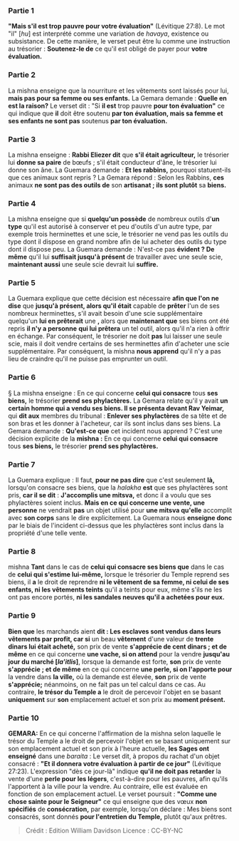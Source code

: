 
### Partie 1
<b>"Mais s'il est trop pauvre pour votre évaluation"</b> (Lévitique 27:8). Le mot "il" [<i>hu</i>] est interprété comme une variation de <i>havaya</i>, existence ou subsistance. De cette manière, le verset peut être lu comme une instruction au trésorier : <b>Soutenez-le de</b> ce qu'il est obligé de payer pour <b>votre évaluation.</b>

### Partie 2
La mishna enseigne que la nourriture et les vêtements sont laissés pour lui, <b>mais pas pour sa femme ou ses enfants.</b> La Gemara demande : <b>Quelle en est la raison?</b> Le verset dit : "Si <b>il est</b> trop pauvre <b>pour ton évaluation"</b> ce qui indique que <b>il</b> doit être soutenu <b>par ton évaluation, mais sa femme et ses enfants ne sont pas</b> soutenus <b>par ton évaluation.</b>

### Partie 3
La mishna enseigne : <b>Rabbi Eliezer dit</b> que <b>s'il était agriculteur,</b> le trésorier lui <b>donne sa paire</b> de bœufs ; s'il était conducteur d'âne, le trésorier lui donne son âne. La Guemara demande : <b>Et les rabbins,</b> pourquoi statuent-ils que ces animaux sont repris ? La Gemara répond : Selon les Rabbins, <b>ces</b> animaux <b>ne sont pas des outils de</b> son <b>artisanat ; ils sont plutôt</b> sa <b>biens.</b>

### Partie 4
La mishna enseigne que si <b>quelqu'un possède</b> de nombreux outils d'<b>un type</b> qu'il est autorisé à conserver et peu d'outils d'un autre type, par exemple trois herminettes et une scie, le trésorier ne vend pas les outils du type dont il dispose en grand nombre afin de lui acheter des outils du type dont il dispose peu. La Guemara demande : N'est-ce pas <b>évident ? De même</b> qu'il lui <b>suffisait jusqu'à présent</b> de travailler avec une seule scie, <b>maintenant aussi</b> une seule scie devrait lui <b>suffire.</b>

### Partie 5
La Guemara explique que cette décision est nécessaire <b>afin que l'on ne dise</b> que <b>jusqu'à présent, alors qu'il était</b> capable de <b>prêter</b> l'un de ses nombreux herminettes, s'il avait besoin d'une scie supplémentaire quelqu'un <b>lui en prêterait</b> une <b>, </b> alors que <b>maintenant que</b> ses biens ont été repris <b>il n'y a personne</b> <b>qui lui prêtera</b> un tel outil,</b> alors qu'il n'a rien à offrir en échange. Par conséquent, le trésorier ne doit <b>pas</b> lui laisser une seule scie, mais il doit vendre certains de ses herminettes afin d'acheter une scie supplémentaire. Par conséquent, la mishna <b>nous apprend</b> qu'il n'y a pas lieu de craindre qu'il ne puisse pas emprunter un outil.

### Partie 6
§ La mishna enseigne : En ce qui concerne <b>celui qui consacre</b> tous <b>ses biens,</b> le trésorier <b>prend ses phylactères.</b> La Gemara relate qu'il y avait <b>un certain homme qui a vendu ses biens. Il se présenta devant Rav Yeimar,</b> qui <b>dit aux</b> membres du tribunal : <b>Enlever ses phylactères</b> de sa tête et de son bras et les donner à l'acheteur, car ils sont inclus dans ses biens. La Gemara demande : <b>Qu'est-ce que</b> cet incident nous apprend ? C'est</b> une décision explicite de la <b>mishna :</b> En ce qui concerne <b>celui qui consacre</b> tous <b>ses biens,</b> le trésorier <b>prend ses phylactères.</b>

### Partie 7
La Guemara explique : Il faut, <b>pour ne pas dire</b> que c'est seulement <b>là, </b> lorsqu'on consacre ses biens, que la <i>halakha</i> <b>est</b> que ses phylactères sont pris, <b>car il se dit</b> : <b>J'accomplis une mitsva,</b> et donc il a voulu que ses phylactères soient inclus. <b>Mais en ce qui concerne une vente, une personne</b> ne vendrait <b>pas</b> un objet utilisé pour <b>une mitsva qu'elle</b> accomplit avec <b>son corps</b> sans le dire explicitement. La Guemara nous <b>enseigne donc</b> par le biais de l'incident ci-dessus que les phylactères sont inclus dans la propriété d'une telle vente.

### Partie 8
mishna <b>Tant</b> dans le cas de <b>celui qui consacre ses biens que</b> dans le cas de <b>celui qui s'estime lui-même,</b> lorsque le trésorier du Temple reprend ses biens, il <b>a</b> le droit de reprendre <b>ni le vêtement de sa femme, ni celui de ses enfants, ni les vêtements teints</b> qu'il a teints pour eux,</b> même s'ils ne les ont pas encore portés, <b>ni les sandales neuves qu'il a achetées pour eux. </b>

### Partie 9
<b>Bien que</b> les marchands aient <b>dit : Les esclaves sont vendus dans leurs vêtements par profit, car si</b> un beau <b>vêtement</b> d'une valeur de <b>trente dinars lui était acheté,</b> son prix de vente <b>s'apprécie de cent dinars ; et de même</b> en ce qui concerne <b>une vache, si on attend</b> pour la vendre <b>jusqu'au jour du marché [<i>la'itlis</i>]</b>, lorsque la demande est forte, <b>son</b> prix de vente <b>s'apprécie ; et de même</b> en ce qui concerne <b>une perle, si on l'apporte pour</b> la vendre dans <b>la ville,</b> où la demande est élevée, <b>son</b> prix de vente <b>s'apprécie;</b> néanmoins, on ne fait pas un tel calcul dans ce cas. Au contraire, <b>le trésor du Temple a</b> le droit de percevoir l'objet en se basant <b>uniquement</b> sur <b>son</b> emplacement actuel et son</b> prix au <b>moment présent.</b>

### Partie 10
<strong>GEMARA:</strong> En ce qui concerne l'affirmation de la mishna selon laquelle le trésor du Temple a le droit de percevoir l'objet en se basant uniquement sur son emplacement actuel et son prix à l'heure actuelle, <b>les Sages ont enseigné</b> dans une <i>baraita</i> : Le verset dit, à propos du rachat d'un objet consacré : <b>"Et il donnera votre évaluation à partir de ce jour"</b> (Lévitique 27:23). L'expression "dès ce jour-là" indique <b>qu'il ne doit pas retarder</b> la vente d'une <b>perle pour les légers</b>, c'est-à-dire pour les pauvres, afin qu'ils l'apportent à la ville pour la vendre. Au contraire, elle est évaluée en fonction de son emplacement actuel. Le verset poursuit : <b>"Comme une chose sainte pour le Seigneur"</b> ce qui enseigne que des vœux <b>non spécifiés</b> de <b>consécration,</b> par exemple, lorsqu'on déclare : Mes biens sont consacrés, sont donnés <b>pour l'entretien du Temple,</b> plutôt qu'aux prêtres.

>Crédit : Edition William Davidson
>Licence : CC-BY-NC